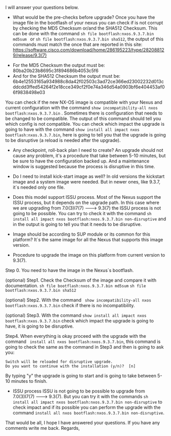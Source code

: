 I will answer your questions below.


-  What would be the pre-checks before upgrade?
Once you have the image file in the bootflash of your nexus you can check if is not corrupt by checking the MD5 Checksum or/and the SHA512 Checksum. This can be done with the command `sh file bootflash:nxos.9.3.7.bin md5sum ` or `sh file bootflash:nxos.9.3.7.bin sha512`, the output of this commands must match the once that are reported in this site:
https://software.cisco.com/download/home/286195223/type/282088129/release/9.3(7)


  *   For the MD5 Checksum the output must be: 80ba20b23b8695c3f894686b4053c5f6
  *   And for the SHA512 Checksum the output must be: 6b4e12553165a934988c8da42f02503c3ad72ce366ed23002232d013cddcdd3ffed54264f2e18cce349cf2f0e74a346d54a0903bf6e404453af06f9838498e03


You can check if the new NX-OS image is compatible with your Nexus and current configuration with the command `show incompatibility-all nxos bootflash:nxos.9.3.7.bin` . Sometimes there is configuration that needs to be changed to be compatible. The output of this command should tell you which config is not compatible.
You can check which impact the upgrade is going to have with the command `show install all impact nxos bootflash:nxos.9.3.7.bin`, here is going to tell you that the upgrade is going to be disruptive (a reload is needed after the upgrade).

- Any checkpoint, roll-back plan I need to create?
An upgrade should not cause any problem, it's a procedure that take between 5-10 minutes, but be sure to have the configuration backed up. And a maintenance window is suggested because the process is disruptive in this time.


- Do I need to install kick-start image as well?
In old versions the kickstart image and a system image were needed. But in newer ones, like 9.3.7, it`s needed only one file.


- Does this model support ISSU process.
Most of the Nexus support the ISSU process, but it depends on the upgrade path. In this case where we are upgrading from 7.0(3)I7(7) ---> 9.3(7) the ISSU process is not going to be possible. You can try to check it with the command ` sh install all impact nxos bootflash:nxos.9.3.7.bin non-disruptive ` and in the output is going to tell you that it needs to be disruptive.


- Image should be according to SUP module or its common for this platform?
It`s the same image for all the Nexus that supports this image version.


- Procedure to upgrade the image on this platform from current version to 9.3(7).

Step 0. You need to have the image in the Nexus`s bootflash.

(optional) Step1. Check the Checksum of the image and compare it with documentation.
`sh file bootflash:nxos.9.3.7.bin md5sum`
`sh file bootflash:nxos.9.3.7.bin sha512`

(optional) Step2.  With the command ` show incompatibility-all nxos bootflash:nxos.9.3.7.bin`  check if there is no incompatibility.

(optional) Step3. With the command `show install all impact nxos bootflash:nxos.9.3.7.bin` check which impact the upgrade is going to have, it is going to be disruptive.

Step4. When everything is okay proceed with the upgrade with the command ` install all nxos bootflash:nxos.9.3.7.bin`, this command is going to check the same as the command in Step3 and then is going to ask you:

```
Switch will be reloaded for disruptive upgrade.
Do you want to continue with the installation (y/n)?  [n]
```
By typing "y" the upgrade is going to start and is going to take between 5-10 minutes to finish.


- ISSU process
ISSU is not going to be possible to upgrade from 7.0(3)I7(7) ---> 9.3(7). But you can try it with the commands ` sh install all impact nxos bootflash:nxos.9.3.7.bin non-disruptive ` to check impact and if its possible you can perform the upgrade with the command ` install all nxos bootflash:nxos.9.3.7.bin non-disruptive `.


That would be all, I hope I have answered your questions. If you have any comments write me back.
Regards,
